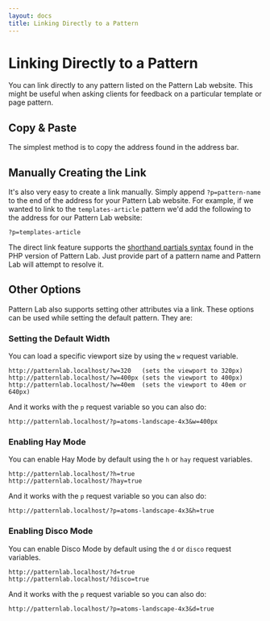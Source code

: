 ```yaml
---
layout: docs
title: Linking Directly to a Pattern
---
```


# Linking Directly to a Pattern
You can link directly to any pattern listed on the Pattern Lab website. This might be useful when asking clients for feedback on a particular template or page pattern.

## Copy & Paste

The simplest method is to copy the address found in the address bar.

## Manually Creating the Link

It's also very easy to create a link manually. Simply append `?p=pattern-name` to the end of the address for your Pattern Lab website. For example, if we wanted to link to the `templates-article` pattern we'd add the following to the address for our Pattern Lab website:

    ?p=templates-article

The direct link feature supports the [shorthand partials syntax](https://github.com/pattern-lab/patternlab-php/wiki/Including-One-Pattern-Within-Another) found in the PHP version of Pattern Lab. Just provide part of a pattern name and Pattern Lab will attempt to resolve it. 

## Other Options

Pattern Lab also supports setting other attributes via a link. These options can be used while setting the default pattern. They are:

### Setting the Default Width

You can load a specific viewport size by using the `w` request variable.

    http://patternlab.localhost/?w=320   (sets the viewport to 320px)
    http://patternlab.localhost/?w=400px (sets the viewport to 400px)
    http://patternlab.localhost/?w=40em  (sets the viewport to 40em or 640px)

And it works with the `p` request variable so you can also do:

    http://patternlab.localhost/?p=atoms-landscape-4x3&w=400px

### Enabling Hay Mode

You can enable Hay Mode by default using the `h` or `hay` request variables.

    http://patternlab.localhost/?h=true
    http://patternlab.localhost/?hay=true

And it works with the `p` request variable so you can also do:

    http://patternlab.localhost/?p=atoms-landscape-4x3&h=true

### Enabling Disco Mode

You can enable Disco Mode by default using the `d` or `disco` request variables.

    http://patternlab.localhost/?d=true
    http://patternlab.localhost/?disco=true

And it works with the `p` request variable so you can also do:

    http://patternlab.localhost/?p=atoms-landscape-4x3&d=true